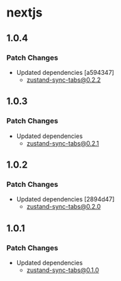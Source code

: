 # nextjs

## 1.0.4

### Patch Changes

- Updated dependencies [a594347]
  - zustand-sync-tabs@0.2.2

## 1.0.3

### Patch Changes

- Updated dependencies
  - zustand-sync-tabs@0.2.1

## 1.0.2

### Patch Changes

- Updated dependencies [2894d47]
  - zustand-sync-tabs@0.2.0

## 1.0.1

### Patch Changes

- Updated dependencies
  - zustand-sync-tabs@0.1.0
